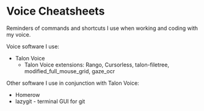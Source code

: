 # Voice Cheatsheets

Reminders of commands and shortcuts I use when working and coding with my voice.

Voice software I use:
  - Talon Voice
    - Talon Voice extensions: Rango, Cursorless, talon-filetree, modified_full_mouse_grid, gaze_ocr
  
Other software I use in conjunction with Talon Voice:
  - Homerow
  - lazygit - terminal GUI for git
